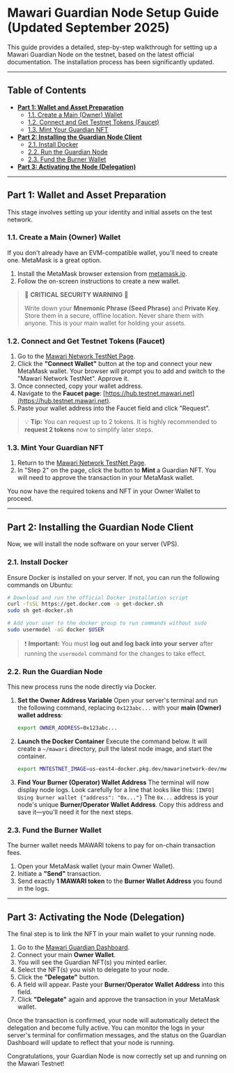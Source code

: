 # Mawari Guardian Node Setup Guide (Updated September 2025)

This guide provides a detailed, step-by-step walkthrough for setting up a Mawari Guardian Node on the testnet, based on the latest official documentation. The installation process has been significantly updated.

---

## Table of Contents

- [**Part 1: Wallet and Asset Preparation**](#part-1-wallet-and-asset-preparation)
  - [1.1. Create a Main (Owner) Wallet](#11-create-a-main-owner-wallet)
  - [1.2. Connect and Get Testnet Tokens (Faucet)](#12-connect-and-get-testnet-tokens-faucet)
  - [1.3. Mint Your Guardian NFT](#13-mint-your-guardian-nft)
- [**Part 2: Installing the Guardian Node Client**](#part-2-installing-the-guardian-node-client)
  - [2.1. Install Docker](#21-install-docker)
  - [2.2. Run the Guardian Node](#22-run-the-guardian-node)
  - [2.3. Fund the Burner Wallet](#23-fund-the-burner-wallet)
- [**Part 3: Activating the Node (Delegation)**](#part-3-activating-the-node-delegation)

---

## Part 1: Wallet and Asset Preparation

This stage involves setting up your identity and initial assets on the test network.

### 1.1. Create a Main (Owner) Wallet

If you don't already have an EVM-compatible wallet, you'll need to create one. MetaMask is a great option.

1.  Install the MetaMask browser extension from [metamask.io](https://metamask.io).
2.  Follow the on-screen instructions to create a new wallet.

> 🚨 **CRITICAL SECURITY WARNING** 🚨
>
> Write down your **Mnemonic Phrase (Seed Phrase)** and **Private Key**. Store them in a secure, offline location. Never share them with anyone. This is your main wallet for holding your assets.

### 1.2. Connect and Get Testnet Tokens (Faucet)

1.  Go to the [Mawari Network TestNet Page](https://testnet.mawari.net/).
2.  Click the **"Connect Wallet"** button at the top and connect your new MetaMask wallet. Your browser will prompt you to add and switch to the "Mawari Network TestNet". Approve it.
3.  Once connected, copy your wallet address.
4.  Navigate to the **Faucet page**: [https://hub.testnet.mawari.net](https://hub.testnet.mawari.net).
5.  Paste your wallet address into the Faucet field and click "Request".

> 💡 **Tip:** You can request up to 2 tokens. It is highly recommended to **request 2 tokens** now to simplify later steps.

### 1.3. Mint Your Guardian NFT

1.  Return to the [Mawari Network TestNet Page](https://testnet.mawari.net/).
2.  In "Step 2" on the page, click the button to **Mint** a Guardian NFT. You will need to approve the transaction in your MetaMask wallet.

You now have the required tokens and NFT in your Owner Wallet to proceed.

---

## Part 2: Installing the Guardian Node Client

Now, we will install the node software on your server (VPS).

### 2.1. Install Docker

Ensure Docker is installed on your server. If not, you can run the following commands on Ubuntu:
```bash
# Download and run the official Docker installation script
curl -fsSL https://get.docker.com -o get-docker.sh
sudo sh get-docker.sh

# Add your user to the docker group to run commands without sudo
sudo usermodel -aG docker $USER
```
> ❗ **Important:** You must **log out and log back into your server** after running the `usermodel` command for the changes to take effect.

### 2.2. Run the Guardian Node

This new process runs the node directly via Docker.

1.  **Set the Owner Address Variable**
    Open your server's terminal and run the following command, replacing `0x123abc...` with your **main (Owner) wallet address**:
    ```bash
    export OWNER_ADDRESS=0x123abc...
    ```

2.  **Launch the Docker Container**
    Execute the command below. It will create a `~/mawari` directory, pull the latest node image, and start the container.
    ```bash
    export MNTESTNET_IMAGE=us-east4-docker.pkg.dev/mawarinetwork-dev/mwr-net-d-car-uses4-public-docker-registry-e62e/mawari-node:latest && mkdir -p ~/mawari && docker run --pull always -v ~/mawari:/app/cache -e OWNERS_ALLOWLIST=$OWNER_ADDRESS $MNTESTNET_IMAGE
    ```

3.  **Find Your Burner (Operator) Wallet Address**
    The terminal will now display node logs. Look carefully for a line that looks like this:
    `[INFO] Using burner wallet {"address": "0x..."}`
    The `0x...` address is your node's unique **Burner/Operator Wallet Address**. Copy this address and save it—you'll need it for the next steps.

### 2.3. Fund the Burner Wallet

The burner wallet needs MAWARI tokens to pay for on-chain transaction fees.

1.  Open your MetaMask wallet (your main Owner Wallet).
2.  Initiate a **"Send"** transaction.
3.  Send exactly **1 MAWARI token** to the **Burner Wallet Address** you found in the logs.

---

## Part 3: Activating the Node (Delegation)

The final step is to link the NFT in your main wallet to your running node.

1.  Go to the [Mawari Guardian Dashboard](https://app.testnet.mawari.net/).
2.  Connect your main **Owner Wallet**.
3.  You will see the Guardian NFT(s) you minted earlier.
4.  Select the NFT(s) you wish to delegate to your node.
5.  Click the **"Delegate"** button.
6.  A field will appear. Paste your **Burner/Operator Wallet Address** into this field.
7.  Click **"Delegate"** again and approve the transaction in your MetaMask wallet.

Once the transaction is confirmed, your node will automatically detect the delegation and become fully active. You can monitor the logs in your server's terminal for confirmation messages, and the status on the Guardian Dashboard will update to reflect that your node is running.

Congratulations, your Guardian Node is now correctly set up and running on the Mawari Testnet!
